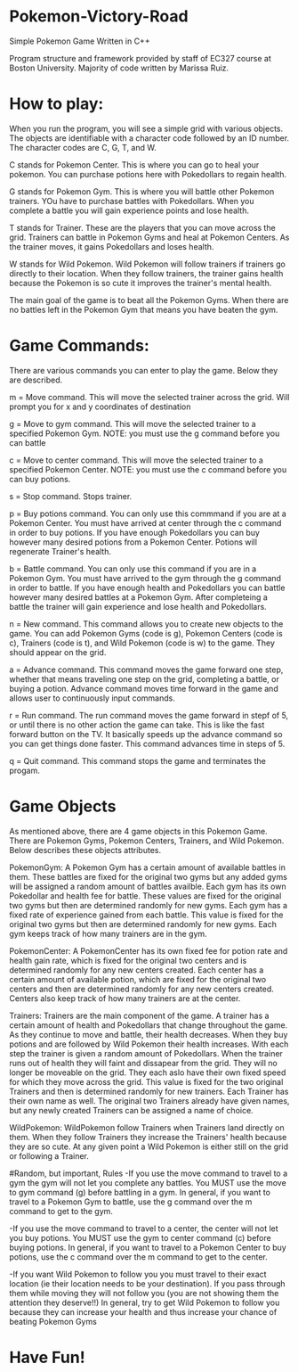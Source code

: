 # Pokemon-Victory-Road
Simple Pokemon Game Written in C++

Program structure and framework provided by staff of EC327 course at Boston University. Majority of code written by Marissa Ruiz.

# How to play:
When you run the program, you will see a simple grid with various objects. The objects are identifiable with a character code followed by an ID number. The character codes are C, G, T, and W.

C stands for Pokemon Center. This is where you can go to heal your pokemon. You can purchase potions here with Pokedollars to regain health.

G stands for Pokemon Gym. This is where you will battle other Pokemon trainers. YOu have to purchase battles with Pokedollars. When you complete a battle you will gain experience points and lose health.

T stands for Trainer. These are the players that you can move across the grid. Trainers can battle in Pokemon Gyms and heal at Pokemon Centers. As the trainer moves, it gains Pokedollars and loses health. 

W stands for Wild Pokemon. Wild Pokemon will follow trainers if trainers go directly to their location. When they follow trainers, the trainer gains health because the Pokemon is so cute it improves the trainer's mental health. 

The main goal of the game is to beat all the Pokemon Gyms. When there are no battles left in the Pokemon Gym that means you have beaten the gym.

# Game Commands:
There are various commands you can enter to play the game. Below they are described. 

m = Move command. This will move the selected trainer across the grid. Will prompt you for x and y coordinates of destination

g = Move to gym command. This will move the selected trainer to a specified Pokemon Gym. NOTE: you must use the g command before you can battle

c = Move to center command. This will move the selected trainer to a specified Pokemon Center. NOTE: you must use the c command before you can buy potions.

s = Stop command. Stops trainer.

p = Buy potions command. You can only use this commmand if you are at a Pokemon Center. You must have arrived at center through the c command in order to buy             potions. If you have enough Pokedollars you can buy however many desired potions from a Pokemon Center. Potions will regenerate Trainer's health. 

b = Battle command. You can only use this command if you are in a Pokemon Gym. You must have arrived to the gym through the g command in order to battle. If you have     enough health and Pokedollars you can battle however many desired battles at a Pokemon Gym. After completeing a battle the trainer will gain experience and lose      health and Pokedollars. 

n = New command. This command allows you to create new objects to the game. You can add Pokemon Gyms (code is g), Pokemon Centers (code is c), Trainers (code is t),      and Wild Pokemon (code is w) to the game. They should appear on the grid. 

a = Advance command. This command moves the game forward one step, whether that means traveling one step on the grid, completing a battle, or buying a potion.           Advance command moves time forward in the game and allows user to continuously input commands. 

r = Run command. The run command moves the game forward in stepf of 5, or until there is no other action the game can take. This is like the fast forward button on       the TV. It basically speeds up the advance command so you can get things done faster. This command advances time in steps of 5. 

q = Quit command. This command stops the game and terminates the progam. 

# Game Objects
As mentioned above, there are 4 game objects in this Pokemon Game. There are Pokemon Gyms, Pokemon Centers, Trainers, and Wild Pokemon. Below describes these objects attributes.

PokemonGym: A Pokemon Gym has a certain amount of available battles in them. These battles are fixed for the original two gyms but any added gyms will be assigned a random amount of battles availble. Each gym has its own Pokedollar and health fee for battle. These values are fixed for the original two gyms but then are determined randomly for new gyms. Each gym has a fixed rate of experience gained from each battle. This value is fixed for the original two gyms but then are determined randomly for new gyms. Each gym keeps track of how many trainers are in the gym. 

PokemonCenter: A PokemonCenter has its own fixed fee for potion rate and health gain rate, which is fixed for the original two centers and is determined randomly for any new centers created. Each center has a certain amount of available potion, which are fixed for the original two centers and then are determined randomly for any new centers created. Centers also keep track of how many trainers are at the center. 

Trainers: Trainers are the main component of the game. A trainer has a certain amount of health and Pokedollars that change throughout the game. As they continue to move and battle, their health decreases. When they buy potions and are followed by Wild Pokemon their health increases. With each step the trainer is given a random amount of Pokedollars. When the trainer runs out of health they will faint and dissapear from the grid. They will no longer be moveable on the grid. They each aslo have their own fixed speed for which they move across the grid. This value is fixed for the two original Trainers and then is determined randomly for new trainers. Each Trainer has their own name as well. The original two Trainers already have given names, but any newly created Trainers can be assigned a name of choice. 

WildPokemon: WildPokemon follow Trainers when Trainers land directly on them. When they follow Trainers they increase the Trainers' health because they are so cute. At any given point a Wild Pokemon is either still on the grid or following a Trainer. 

#Random, but important, Rules
-If you use the move command to travel to a gym the gym will not let you complete any battles. You MUST use the move to gym command (g) before battling in a gym. In general, if you want to travel to a Pokemon Gym to battle, use the g command over the m command to get to the gym.

-If you use the move command to travel to a center, the center will not let you buy potions. You MUST use the gym to center command (c) before buying potions. In general, if you want to travel to a Pokemon Center to buy potions, use the c command over the m command to get to the center.

-If you want Wild Pokemon to follow you you must travel to their exact location (ie their location needs to be your destination). If you pass through them while moving they will not follow you (you are not showing them the attention they deserve!!) In general, try to get Wild Pokemon to follow you because they can increase your health and thus increase your chance of beating Pokemon Gyms

# Have Fun!


